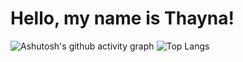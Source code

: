 # Hello, my name is Thayna!
![Ashutosh's github activity graph](https://github-readme-activity-graph.vercel.app/graph?username=taykas&bg_color=0d1117&color=8244ac&line=8545b0&point=8244ac&area=true&hide_border=true)
![Top Langs](https://github-readme-stats.vercel.app/api/top-langs/?username=taykas&layout=compact&bg_color=00000000&title_color=622F98)
